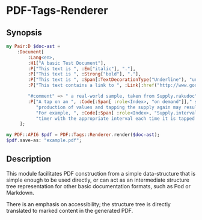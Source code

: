 PDF-Tags-Renderer
=================

Synopsis
--------

```raku
my Pair:D $doc-ast =
    :Document[
        :Lang<en>,
        :H1["A basic Test Document"],
        :P["This text is ", :Em["italic"], "."],
        :P["This text is ", :Strong["bold"], "."],
        :P["This text is ", :Span[:TextDecorationType("Underline"), "underlined"], "."],
        :P["This text contains a link to ", :Link[:href("http://www.google.com/"), "google"], "."],

        "#comment" => " a real-world sample, taken from Supply.rakudoc",
        :P["A tap on an ", :Code[:Span[ :role<Index>, "on demand"]]," supply will initiate the ",
           "production of values and tapping the supply again may result in a new set of values.",
           "For example, ", :Code[:Span[ :role<Index>, "Supply.interval"]], " produces a fresh ",
           "timer with the appropriate interval each time it is tapped."],
     ];

my PDF::API6 $pdf = PDF::Tags::Renderer.render($doc-ast);
$pdf.save-as: "example.pdf";
```

Description
-----------
This module facilitates PDF construction from a simple data-structure that
is simple enough to be used directly, or can act as an intermediate structure
tree representation for other basic documentation formats, such as Pod or Markdown. 

There is an emphasis on accessibility; the structure tree is directly translated
to marked content in the generated PDF.
